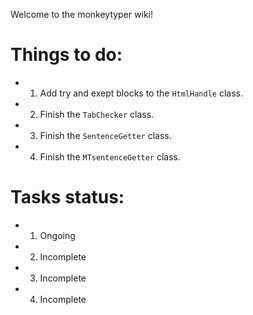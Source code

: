 Welcome to the monkeytyper wiki!

# Things to do:
- 1. Add try and exept blocks to the `HtmlHandle` class.
- 2. Finish the `TabChecker` class.
- 3. Finish the `SentenceGetter` class.
- 4. Finish the `MTsentenceGetter` class.

# Tasks status:
- 1. Ongoing
- 2. Incomplete
- 3. Incomplete
- 4. Incomplete